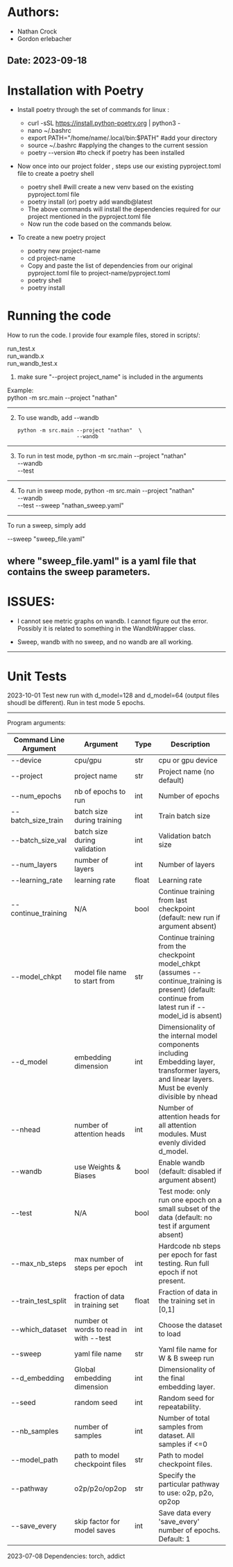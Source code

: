 # Authors: 
 - Nathan Crock
 - Gordon erlebacher
## Date: 2023-09-18

# Installation with Poetry


- Install poetry through the set of commands for linux :
   - curl -sSL https://install.python-poetry.org | python3 -
   - nano ~/.bashrc   
   - export PATH="/home/name/.local/bin:$PATH"  #add your directory
   - source ~/.bashrc  #applying the changes to the current session
   - poetry --version  #to check if poetry has been installed

- Now once into our project folder , steps use our existing pyproject.toml file to create a poetry shell
   - poetry shell #will create a new venv based on the existing pyproject.toml file 
   - poetry install (or) poetry add wandb@latest 
   - The above commands will install the dependencies required for our project mentioned in the pyproject.toml file
   - Now run the code based on the commands below.

- To create a new poetry project 
   - poetry new project-name
   - cd project-name 
   - Copy and paste the list of dependencies from our original pyproject.toml file to project-name/pyproject.toml
   - poetry shell
   - poetry install
# Running the code

How to run the code. I provide four example files, stored in scripts/: 

run_test.x		
run_wandb.x		
run_wandb_test.x


1. make sure "--project project_name" is included in the arguments

  Example:   
       python -m src.main --project "nathan"

----------------------------------------------------------------------
2. To use wandb, add --wandb

       python -m src.main --project "nathan"  \
	                      --wandb
----------------------------------------------------------------------
3. To run in test mode, 
       python -m src.main --project "nathan"  \
	                      --wandb \
						  --test
----------------------------------------------------------------------
4. To run in sweep mode, 
       python -m src.main --project "nathan"  \
	                      --wandb \
						  --test
						  --sweep "nathan_sweep.yaml"
----------------------------------------------------------------------
To run a sweep, simply add 

   --sweep "sweep_file.yaml"

where "sweep_file.yaml" is a yaml file that contains the sweep parameters. 
----------------------------------------------------------------------
# ISSUES: 
- I cannot see metric graphs on wandb. I cannot figure out the error. Possibly it 
is related to something in the WandbWrapper class. 

- Sweep, wandb with no sweep, and no wandb are all working. 
----------------------------------------------------------------------
# Unit Tests

2023-10-01
Test new run with d_model=128 and d_model=64  (output files shoudl be different). Run in test mode 5 epochs.

----------------------------------------------------------------------
Program arguments: 

| Command Line Argument | Argument  | Type  | Description |
|-----------------------|-----------|-------|-------------|
| --device              | cpu/gpu   | str   | cpu or gpu device |
| --project             | project name  | str   | Project name (no default) |
| --num_epochs          | nb of epochs to run  | int   | Number of epochs |
| --batch_size_train    | batch size during training | int   | Train batch size |
| --batch_size_val      | batch size during validation  | int   | Validation batch size |
| --num_layers          | number of layers | int   | Number of layers |
| --learning_rate       | learning rate | float | Learning rate |
| --continue_training   | N/A       | bool  | Continue training from last checkpoint (default: new run if argument absent) |
| --model_chkpt         | model file name to start from  | str   | Continue training from the checkpoint model_chkpt (assumes --continue_training is present) (default: continue from latest run if --model_id is absent) |
| --d_model             | embedding dimension | int   | Dimensionality of the internal model components including Embedding layer, transformer layers, and linear layers. Must be evenly divisible by nhead |
| --nhead               | number of attention heads | int   | Number of attention heads for all attention modules. Must evenly divided d_model. |
| --wandb               | use Weights & Biases | bool  | Enable wandb (default: disabled if argument absent) |
| --test                | N/A       | bool  | Test mode: only run one epoch on a small subset of the data (default: no test if argument absent) |
| --max_nb_steps        | max number of steps per epoch | int   | Hardcode nb steps per epoch for fast testing. Run full epoch if not present. |
| --train_test_split    | fraction of data in training set  | float | Fraction of data in the training set in [0,1]|
| --which_dataset       | number ot words to read in with --test | int   | Choose the dataset to load |
| --sweep               | yaml file name | str | Yaml file name for W & B sweep run |
| --d_embedding         | Global embedding dimension | int   | Dimensionality of the final embedding layer. |
| --seed                | random seed | int   | Random seed for repeatability. |
| --nb_samples          | number of samples | int   | Number of total samples from dataset. All samples if <=0 |
| --model_path          | path to model checkpoint files  | str   | Path to model checkpoint files. |
| --pathway             | o2p/p2o/op2op | str | Specify the particular pathway to use: o2p, p2o, op2op |
| --save_every          | skip factor for model saves | int   | Save data every 'save_every' number of epochs. Default: 1 |

2023-07-08
Dependencies: torch, addict
